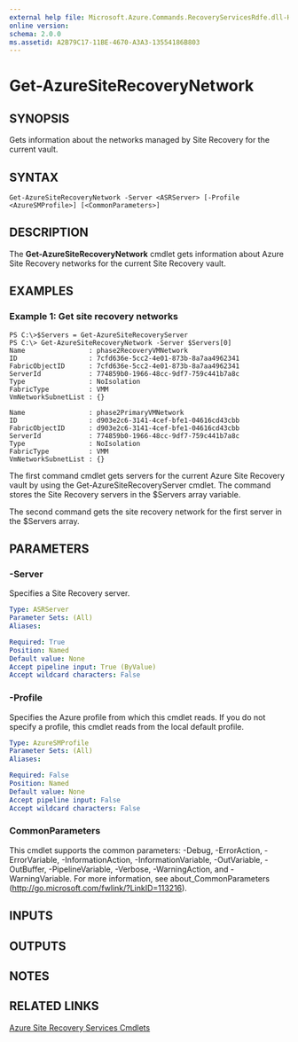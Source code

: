```yaml
---
external help file: Microsoft.Azure.Commands.RecoveryServicesRdfe.dll-Help.xml
online version: 
schema: 2.0.0
ms.assetid: A2B79C17-11BE-4670-A3A3-13554186B803
---
```


# Get-AzureSiteRecoveryNetwork

## SYNOPSIS
Gets information about the networks managed by Site Recovery for the current vault.

## SYNTAX

```
Get-AzureSiteRecoveryNetwork -Server <ASRServer> [-Profile <AzureSMProfile>] [<CommonParameters>]
```

## DESCRIPTION
The **Get-AzureSiteRecoveryNetwork** cmdlet gets information about Azure Site Recovery networks for the current Site Recovery vault.

## EXAMPLES

### Example 1: Get site recovery networks
```
PS C:\>$Servers = Get-AzureSiteRecoveryServer
PS C:\> Get-AzureSiteRecoveryNetwork -Server $Servers[0]
Name                : phase2RecoveryVMNetwork
ID                  : 7cfd636e-5cc2-4e01-873b-8a7aa4962341
FabricObjectID      : 7cfd636e-5cc2-4e01-873b-8a7aa4962341
ServerId            : 774859b0-1966-48cc-9df7-759c441b7a8c
Type                : NoIsolation
FabricType          : VMM
VmNetworkSubnetList : {}

Name                : phase2PrimaryVMNetwork
ID                  : d903e2c6-3141-4cef-bfe1-04616cd43cbb
FabricObjectID      : d903e2c6-3141-4cef-bfe1-04616cd43cbb
ServerId            : 774859b0-1966-48cc-9df7-759c441b7a8c
Type                : NoIsolation
FabricType          : VMM
VmNetworkSubnetList : {}
```

The first command cmdlet gets servers for the current Azure Site Recovery vault by using the Get-AzureSiteRecoveryServer cmdlet.
The command stores the Site Recovery servers in the $Servers array variable.

The second command gets the site recovery network for the first server in the $Servers array.

## PARAMETERS

### -Server
Specifies a Site Recovery server.

```yaml
Type: ASRServer
Parameter Sets: (All)
Aliases: 

Required: True
Position: Named
Default value: None
Accept pipeline input: True (ByValue)
Accept wildcard characters: False
```

### -Profile
Specifies the Azure profile from which this cmdlet reads.
If you do not specify a profile, this cmdlet reads from the local default profile.

```yaml
Type: AzureSMProfile
Parameter Sets: (All)
Aliases: 

Required: False
Position: Named
Default value: None
Accept pipeline input: False
Accept wildcard characters: False
```

### CommonParameters
This cmdlet supports the common parameters: -Debug, -ErrorAction, -ErrorVariable, -InformationAction, -InformationVariable, -OutVariable, -OutBuffer, -PipelineVariable, -Verbose, -WarningAction, and -WarningVariable. For more information, see about_CommonParameters (http://go.microsoft.com/fwlink/?LinkID=113216).

## INPUTS

## OUTPUTS

## NOTES

## RELATED LINKS

[Azure Site Recovery Services Cmdlets](./Azure.SiteRecoveryServices.md)


